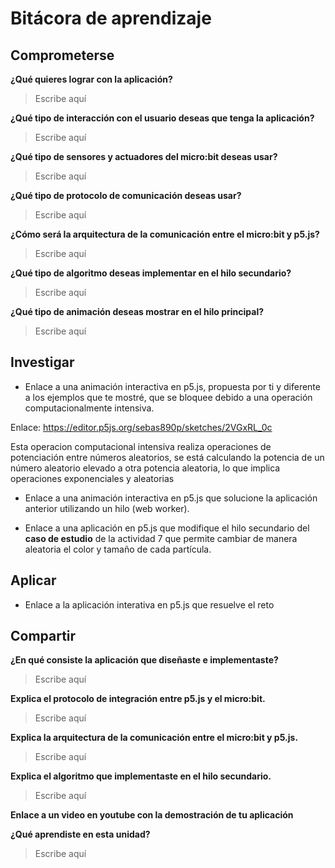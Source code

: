 # Bitácora de aprendizaje

## Comprometerse

**¿Qué quieres lograr con la aplicación?**

> Escribe aquí
> 

**¿Qué tipo de interacción con el usuario deseas que tenga la aplicación?**

> Escribe aquí
> 

**¿Qué tipo de sensores y actuadores del micro:bit deseas usar?**

> Escribe aquí
> 

**¿Qué tipo de protocolo de comunicación deseas usar?**

> Escribe aquí
> 


**¿Cómo será la arquitectura de la comunicación entre el micro:bit y p5.js?**

> Escribe aquí
> 


**¿Qué tipo de algoritmo deseas implementar en el hilo secundario?**

> Escribe aquí
> 

**¿Qué tipo de animación deseas mostrar en el hilo principal?**

> Escribe aquí
> 

## Investigar 

* Enlace a una animación interactiva en p5.js, propuesta por ti y diferente a los ejemplos que te mostré, que se bloquee debido a una operación computacionalmente intensiva.

Enlace: https://editor.p5js.org/sebas890p/sketches/2VGxRL_0c

Esta operacion computacional intensiva realiza operaciones de potenciación entre números aleatorios, se está calculando la potencia de un número aleatorio elevado a otra potencia aleatoria, lo que implica operaciones exponenciales y aleatorias




* Enlace a una animación interactiva en p5.js que solucione la aplicación anterior utilizando un hilo (web worker).

* Enlace a una aplicación en p5.js que modifique el hilo secundario del **caso de estudio** de la actividad 7 que permite cambiar de manera aleatoria el color y tamaño de cada partícula.

## Aplicar

* Enlace a la aplicación interativa en p5.js que resuelve el reto

## Compartir

**¿En qué consiste la aplicación que diseñaste e implementaste?**

> Escribe aquí
> 

**Explica el protocolo de integración entre p5.js y el micro:bit.**

> Escribe aquí
> 

**Explica la arquitectura de la comunicación entre el micro:bit y p5.js.**

> Escribe aquí
> 

**Explica el algoritmo que implementaste en el hilo secundario.**

> Escribe aquí
> 


**Enlace a un video en youtube con la demostración de tu aplicación**


**¿Qué aprendiste en esta unidad?**

> Escribe aquí
> 
